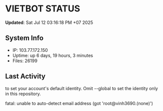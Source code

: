 # VIETBOT STATUS
**Updated**: Sat Jul 12 03:16:18 PM +07 2025

## System Info
- IP: 103.77.172.150
- Uptime: up 6 days, 19 hours, 3 minutes
- Files: 26199

## Last Activity

to set your account's default identity.
Omit --global to set the identity only in this repository.

fatal: unable to auto-detect email address (got 'root@vinh3690.(none)')
